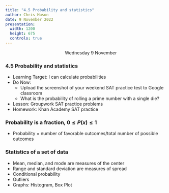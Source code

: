 ```yaml
---
title: "4.5 Probability and statistics"
author: Chris Huson
date: 9 November 2022
presentation:
  width: 1200
  height: 675
  controls: true
---
```


<!-- slide -->
$\hspace{5cm}$ Wednesday 9 November

### 4.5 Probability and statistics

- Learning Target: I can calculate probabilities
- Do Now:
  - Upload the screenshot of your weekend SAT practice test to Google classroom
  - What is the probability of rolling a prime number with a single die?
- Lesson: Groupwork SAT practice problems
- Homework: Khan Academy SAT practice

<!-- slide -->

### Probability is a fraction, $0 \leq P(x) \leq 1$

- Probability = number of favorable outcomes/total number of possible outcomes

<!-- slide -->

### Statistics of a set of data

- Mean, median, and mode are measures of the center
- Range and standard deviation are measures of spread
- Conditional probability
- Outliers
- Graphs: Histogram, Box Plot

<!-- slide -->
